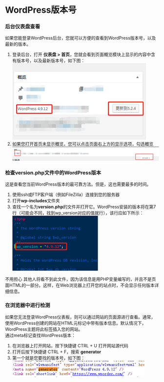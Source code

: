 # WordPress版本号
### 后台仪表盘查看
如果您能登录WordPress后台，您就可以方便的查看到WordPress版本号，以及最新的版本。

1. 登录后台，打开 **仪表盘 > 首页**，您就会看到页面概览模块上显示的内容中含有版本号，以及最新版本号，如下图：![image.png](./images/20231018_0005086892.png)
2. 如果您打开首页未显示概览，您可以点击页面右上方的显示选项，勾选概览![image.png](./images/20231018_0005097267.png)
### 检查version.php文件中的WordPress版本
这是查看您当前WordPress版本的最可靠方法。但是，这也需要最多的时间。

1. 使用ssh或FTP客户端（例如FileZilla）连接到您的服务器
2. 打开**wp-includes**文件夹
3. 查找一个名为**version.php**的文件并打开它。WordPress安装的版本将在第7行（可能会不同，找到wp_version对应的值就行），该行应如下所示：![image.png](./images/20231018_0005104143.png)

不用担心 其他人将看不到此文件，因为该信息是用PHP变量编写的，并且不是页面HTML的一部分。这样，在Web浏览器上打开您的站点时，不会显示任何版本详细信息。
### 在浏览器中进行检测
如果您无法登录WordPress仪表板，则可以通过网站的页面源进行查看。通常，使用WordPress创建的网站在HTML元标记中带有版本信息。默认情况下，WordPress主题将此标签插入您的网站。<br />通过meta标记查找WordPress版本：

1. 在浏览器上打开网站，按下快捷键 CTRL + U 打开网站源代码
2. 打开后按下快捷键 CTRL + F，搜索 **generator**
3. 第一个就是您要找的版本号，如下图：![image.png](./images/20231018_0005101589.png)
